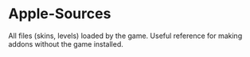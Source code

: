# Apple-Sources
All files (skins, levels) loaded by the game. Useful reference for making addons without the game installed.
